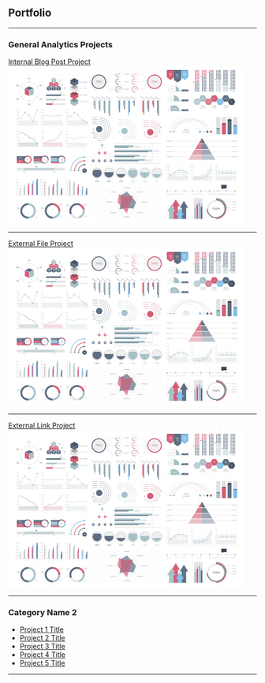 ## Portfolio

---

### General Analytics Projects

[Internal Blog Post Project](/sample_page)
<img src="images/dummy_thumbnail.jpg?raw=true"/>

---
[External File Project](/pdf/sample_presentation.pdf)
<img src="images/dummy_thumbnail.jpg?raw=true"/>

---
[External Link Project](http://example.com/)
<img src="images/dummy_thumbnail.jpg?raw=true"/>

---

### Category Name 2

- [Project 1 Title](http://example.com/)
- [Project 2 Title](http://example.com/)
- [Project 3 Title](http://example.com/)
- [Project 4 Title](http://example.com/)
- [Project 5 Title](http://example.com/)

---




